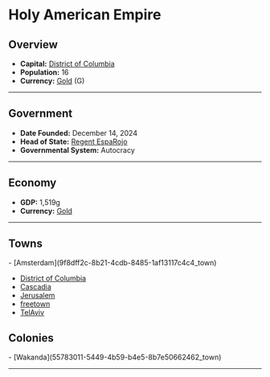 <!--UNDEDITED FILE, remove this entire line if this file has been edited!-->
# <!--NAME-->Holy American Empire<!--NAME-->

## Overview

- **Capital:** <!--CAPITAL_LINK-->[District of Columbia](757d86df-61ea-47c9-863a-4bb9dfa61627_town)<!--CAPITAL_LINK-->
- **Population:** <!--POPULATION-->16<!--POPULATION-->
- **Currency:** <!--CURRENCY_LINK-->[Gold](Gold_currency)<!--CURRENCY_LINK--> (<!--CURRENCY_ABV-->G<!--CURRENCY_ABV-->)

---

## Government

- **Date Founded:** <!--FOUNDED-->December 14, 2024<!--FOUNDED-->
- **Head of State:** <!--LEADER_TITLE_LINK-->[Regent EspaRojo](EspaRojo_user)<!--LEADER_TITLE_LINK-->
- **Governmental System:** <!--GOVERNMENT-->Autocracy<!--GOVERNMENT-->

---

## Economy

- **GDP:** <!--GDP-->1,519g<!--GDP-->
- **Currency:** <!--CURRENCY_LINK-->[Gold](Gold_currency)<!--CURRENCY_LINK-->

---

## Towns

<!--TOWNS-->- [Amsterdam](9f8dff2c-8b21-4cdb-8485-1af13117c4c4_town)
- [District of Columbia](757d86df-61ea-47c9-863a-4bb9dfa61627_town)
- [Cascadia](a2ccc2ce-a59b-438f-bb76-71e69b7e5c64_town)
- [Jerusalem](fc7c13c8-7369-4bce-aed5-1d536ea63618_town)
- [freetown](3caa8185-7f09-488a-b409-a9694d8bc7fc_town)
- [TelAviv](af2b3710-dad8-4d90-b9c3-9ae33387b772_town)<!--TOWNS-->

## Colonies

<!--COLONIES-->- [Wakanda](55783011-5449-4b59-b4e5-8b7e50662462_town)<!--COLONIES-->

---